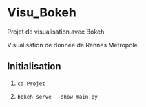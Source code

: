 # Visu_Bokeh
Projet de visualisation avec Bokeh

Visualisation de donnée de Rennes Métropole.	

## Initialisation

1. `cd Projet`

2. `bokeh serve --show main.py`
